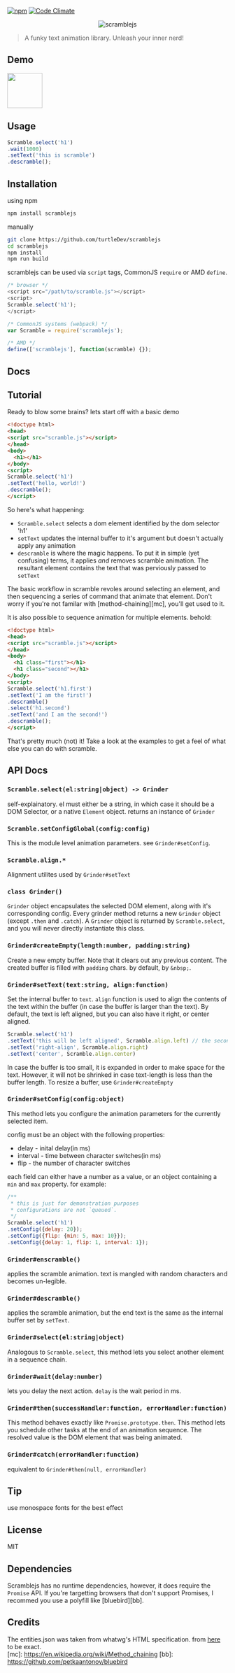 [![npm](https://img.shields.io/npm/v/scramblejs.svg)](https://www.npmjs.com/package/scramblejs)
[![Code Climate](https://codeclimate.com/github/turtleDev/scramblejs/badges/gpa.svg)](https://codeclimate.com/github/turtleDev/scramblejs)
<p align="center">
  <img src="https://cdn.rawgit.com/turtleDev/scramblejs/e025c929/data/logo.png?raw=true" alt="scramblejs">
</p>

> A funky text animation library. Unleash your inner nerd!

## Demo
<img height="80px" src="https://cdn.rawgit.com/turtleDev/scramblejs/e025c929/data/demo.gif?raw=true">

## Usage

```js  
Scramble.select('h1')
.wait(1000)
.setText('this is scramble')
.descramble();
```

## Installation  
using npm
```bash
npm install scramblejs
```

manually
```bash
git clone https://github.com/turtleDev/scramblejs
cd scramblejs
npm install
npm run build
```
scramblejs can be used via `script` tags, CommonJS `require` or AMD `define`.

```js
/* browser */
<script src="/path/to/scramble.js"></script>
<script>
Scramble.select('h1');
</script>

/* CommonJS systems (webpack) */
var Scramble = require('scramblejs');

/* AMD */
define(['scramblejs'], function(scramble) {});
```

## Docs

Tutorial
-------
Ready to blow some brains? lets start off with a basic demo
```html
<!doctype html>
<head>
<script src="scramble.js"></script>
</head>
<body>
  <h1></h1>
</body>
<script>
Scramble.select('h1')
.setText('hello, world!')
.descramble();
</script>
```

So here's what happening:
* `Scramble.select` selects a dom element identified by the dom selector 'h1'
* `setText` updates the internal buffer to it's argument but doesn't actually apply any animation
* `descramble` is where the magic happens. To put it in simple (yet confusing) terms, it applies _and_ removes scramble animation. The resultant element contains the text that was perviously passed to `setText` 

The basic workflow in scramble revoles around selecting an element, and then sequencing a series of command that animate that element. Don't worry if you're not familar with [method-chaining][mc], you'll get used to it. 

It is also possible to sequence animation for multiple elements. behold:
```html
<!doctype html>
<head>
<script src="scramble.js"></script>
</head>
<body>
  <h1 class="first"></h1>
  <h1 class="second"></h1>
</body>
<script>
Scramble.select('h1.first')
.setText('I am the first!')
.descramble()
.select('h1.second')
.setText('and I am the second!')
.descramble();
</script>
```

That's pretty much (not) it! Take a look at the examples to get a feel of what else you can do with scramble.

API Docs
------

### `Scramble.select(el:string|object) -> Grinder`
self-explainatory. el must either be a string, in which case it should be a DOM Selector, or a native `Element` object.
returns an instance of `Grinder`

### `Scramble.setConfigGlobal(config:config)`
This is the module level animation parameters. see `Grinder#setConfig`.

### `Scramble.align.*`
Alignment utilites used by `Grinder#setText`


### `class Grinder()`
`Grinder` object encapsulates the selected DOM element, along with it's corresponding config. Every grinder method returns a new `Grinder` object (except `.then` and `.catch`). A `Grinder` object is returned by `Scramble.select`, and you will never directly instantiate this class.

### `Grinder#createEmpty(length:number, padding:string)`
Create a new empty buffer. Note that it clears out any previous content. The created buffer is filled with `padding` chars.
by default, by `&nbsp;`.

### `Grinder#setText(text:string, align:function)`
Set the internal buffer to `text`.&nbsp;`align` function is used to align the contents of the text within the buffer (in case the buffer is larger than the text). By default, the text is left aligned, but you can also have it right, or center aligned.


```js
Scramble.select('h1')
.setText('this will be left aligned', Scramble.align.left) // the second parameter can be omitted here
.setText('right-align', Scramble.align.right)
.setText('center', Scramble.align.center)
```
In case the buffer is too small, it is expanded in order to make space for the text. However, it will not be shrinked in case text-length is less than the
buffer length. To resize a buffer, use `Grinder#createEmpty`

### `Grinder#setConfig(config:object)`
This method lets you configure the animation parameters for the currently selected item.

config must be an object with the following properties:
* delay - inital delay(in ms)
* interval - time between character switches(in ms)
* flip - the number of character switches
  
each field can either have a number as a value, or an object containing a `min` and `max` property.
for example:

```js
/**
 * this is just for demonstration purposes
 * configurations are not `queued`.
 */
Scramble.select('h1')
.setConfig({delay: 20});
.setConfig({flip: {min: 5, max: 10}});
.setConfig({delay: 1, flip: 1, interval: 1});
```
### `Grinder#enscramble()`
applies the scramble animation. text is mangled with random characters and becomes un-legible. 

### `Grinder#descramble()`
applies the scramble animation, but the end text is the same as the internal buffer set by `setText`. 

### `Grinder#select(el:string|object)`
Analogous to `Scramble.select`, this method lets you select another element in a sequence chain.

### `Grinder#wait(delay:number)`
lets you delay the next action. `delay` is the wait period in ms.

### `Grinder#then(successHandler:function, errorHandler:function)`
This method behaves exactly like `Promise.prototype.then`. This method lets you schedule other tasks at the end of an animation sequence. The resolved value is the DOM element that was being animated.

### `Grinder#catch(errorHandler:function)`
equivalent to `Grinder#then(null, errorHandler)`

## Tip
use monospace fonts for the best effect

## License
MIT

## Dependencies

Scramblejs has no runtime dependencies, however, it does require the `Promise` API. If you're targetting browsers that don't support Promises, I recommed you use a polyfill like [bluebird][bb].

## Credits
The entities.json was taken from whatwg's HTML specification. from [here](https://html.spec.whatwg.org/entities.json) to be exact.  
[mc]: https://en.wikipedia.org/wiki/Method_chaining
[bb]: https://github.com/petkaantonov/bluebird
